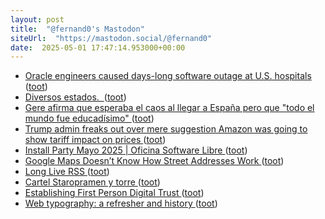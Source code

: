 ```yaml
---
layout: post
title:  "@fernand0's Mastodon"
siteUrl:  "https://mastodon.social/@fernand0"
date:  2025-05-01 17:47:14.953000+00:00
---
```

*  [Oracle engineers caused days-long software outage at U.S. hospitals ](https://www.cnbc.com/2025/04/28/oracle-engineers-caused-days-long-software-outage-at-us-hospitals.htm) ([toot](https://mastodon.social/@fernand0/114433827466224086))
*  [Diversos estados.  ](https://avecesunafoto.wordpress.com/2025/04/30/diversos-estados) ([toot](https://mastodon.social/@fernand0/114433765310421696))
*  [Gere afirma que esperaba el caos al llegar a España pero que "todo el mundo fue educadísimo" ](https://www.europapress.es/catalunya/noticia-gere-afirma-esperaba-caos-llegar-espana-todo-mundo-fue-educadisimo-20250429222756.htm) ([toot](https://mastodon.social/@fernand0/114433498306436751))
*  [Trump admin freaks out over mere suggestion Amazon was going to show tariff impact on prices ](http://theregister.com/2025/04/30/trump_outreach_to_bezos_shows) ([toot](https://mastodon.social/@fernand0/114433286526821941))
*  [Install Party Mayo 2025 \| Oficina Software Libre ](https://osluz.unizar.es/content/install-party-mayo-202) ([toot](https://mastodon.social/@fernand0/114433074909269351))
*  [Google Maps Doesn’t Know How Street Addresses Work ](https://randomascii.wordpress.com/2025/04/24/google-maps-doesnt-know-how-street-addresses-work) ([toot](https://mastodon.social/@fernand0/114432779403557628))
*  [Long Live RSS ](https://www.windley.com/archives/2025/04/long_live_rss.shtm) ([toot](https://mastodon.social/@fernand0/114432659737446654))
*  [Cartel Staropramen y torre ](https://www.flickr.com/photos/fernand0/54463840318) ([toot](https://mastodon.social/@fernand0/114432422415742370))
*  [Establishing First Person Digital Trust ](https://www.windley.com/archives/2025/04/establishing_first_person_digital_trust.shtm) ([toot](https://mastodon.social/@fernand0/114432356780772806))
*  [Web typography: a refresher and history ](https://zeldman.com/2025/04/20/web-typography-a-refresher-and-history) ([toot](https://mastodon.social/@fernand0/114432167800561708))
